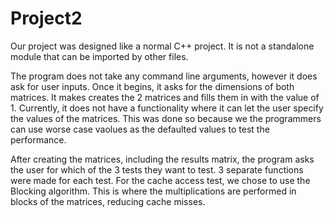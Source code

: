 # Project2

Our project was designed like a normal C++ project. It is not a standalone module that can be imported by other files.

The program does not take any command line arguments, however it does ask for user inputs. Once it begins, it asks for the 
dimensions of both matrices. It makes creates the 2 matrices and fills them in with the value of 1. Currently, it does not
have a functionality where it can let the user specify the values of the matrices. This was done so because we the programmers
can use worse case vaolues as the defaulted values to test the performance. 

After creating the matrices, including the results matrix, the program asks the user for which of the 3 tests they want to
test. 3 separate functions were made for each test. For the cache access test, we chose to use the Blocking algorithm. This is
where the multiplications are performed in blocks of the matrices, reducing cache misses. 
